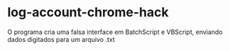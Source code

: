 # log-account-chrome-hack
O programa cria uma falsa interface em BatchScript e VBScript, enviando dados digitados para um arquivo .txt
